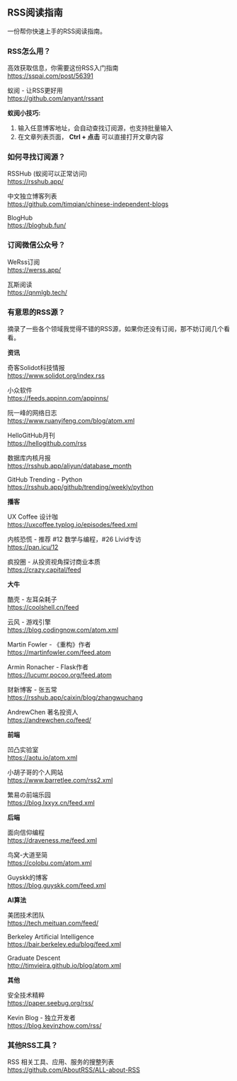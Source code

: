 ## RSS阅读指南

一份帮你快速上手的RSS阅读指南。


### RSS怎么用？

高效获取信息，你需要这份RSS入门指南  
https://sspai.com/post/56391

蚁阅 - 让RSS更好用  
https://github.com/anyant/rssant

**蚁阅小技巧:**

1. 输入任意博客地址，会自动查找订阅源，也支持批量输入
2. 在文章列表页面， **Ctrl + 点击** 可以直接打开文章内容


### 如何寻找订阅源？

RSSHub (蚁阅可以正常访问)  
https://rsshub.app/

中文独立博客列表  
https://github.com/timqian/chinese-independent-blogs

BlogHub  
https://bloghub.fun/


### 订阅微信公众号？

WeRss订阅  
https://werss.app/

瓦斯阅读  
https://qnmlgb.tech/


### 有意思的RSS源？

摘录了一些各个领域我觉得不错的RSS源，如果你还没有订阅，那不妨订阅几个看看。

**资讯**

奇客Solidot科技情报  
https://www.solidot.org/index.rss

小众软件  
https://feeds.appinn.com/appinns/

阮一峰的网络日志  
https://www.ruanyifeng.com/blog/atom.xml

HelloGitHub月刊  
https://hellogithub.com/rss

数据库内核月报  
https://rsshub.app/aliyun/database_month

GitHub Trending - Python  
https://rsshub.app/github/trending/weekly/python

**播客**

UX Coffee 设计咖  
https://uxcoffee.typlog.io/episodes/feed.xml

内核恐慌 - 推荐 #12 数学与编程，#26 Livid专访  
https://pan.icu/12

疯投圈 - 从投资视角探讨商业本质  
https://crazy.capital/feed

**大牛**

酷壳 - 左耳朵耗子  
https://coolshell.cn/feed

云风 - 游戏引擎  
https://blog.codingnow.com/atom.xml

Martin Fowler - 《重构》作者  
https://martinfowler.com/feed.atom

Armin Ronacher - Flask作者  
https://lucumr.pocoo.org/feed.atom

财新博客 - 张五常  
https://rsshub.app/caixin/blog/zhangwuchang

AndrewChen 著名投资人  
https://andrewchen.co/feed/

**前端**

凹凸实验室  
https://aotu.io/atom.xml

小胡子哥的个人网站  
https://www.barretlee.com/rss2.xml

繁易の前端乐园  
https://blog.lxxyx.cn/feed.xml

**后端**

面向信仰编程  
https://draveness.me/feed.xml

鸟窝-大道至简  
https://colobu.com/atom.xml

Guyskk的博客  
https://blog.guyskk.com/feed.xml

**AI算法**

美团技术团队  
https://tech.meituan.com/feed/

Berkeley Artificial Intelligence  
https://bair.berkeley.edu/blog/feed.xml

Graduate Descent  
http://timvieira.github.io/blog/atom.xml

**其他**

安全技术精粹  
https://paper.seebug.org/rss/

Kevin Blog - 独立开发者  
https://blog.kevinzhow.com/rss/


### 其他RSS工具？

RSS 相关工具、应用、服务的搜整列表  
https://github.com/AboutRSS/ALL-about-RSS

